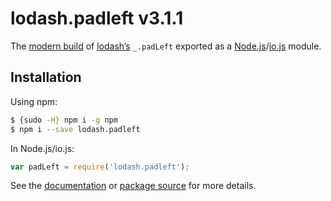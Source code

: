 # lodash.padleft v3.1.1

The [modern build](https://github.com/lodash/lodash/wiki/Build-Differences) of [lodash’s](https://lodash.com/) `_.padLeft` exported as a [Node.js](http://nodejs.org/)/[io.js](https://iojs.org/) module.

## Installation

Using npm:

```bash
$ {sudo -H} npm i -g npm
$ npm i --save lodash.padleft
```

In Node.js/io.js:

```js
var padLeft = require('lodash.padleft');
```

See the [documentation](https://lodash.com/docs#padLeft) or [package source](https://github.com/lodash/lodash/blob/3.1.1-npm-packages/lodash.padleft) for more details.
